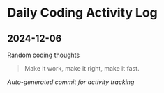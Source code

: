 # Daily Coding Activity Log

## 2024-12-06

Random coding thoughts

> Make it work, make it right, make it fast.

*Auto-generated commit for activity tracking*
